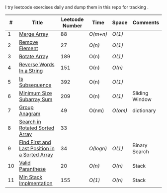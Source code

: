 I try leetcode exercises daily and dump them in this repo for tracking . 

|# | Title | Leetcode Number | Time | Space | Comments 
|---| ----- | --------- | ---- | ----- | -------- |
|1 | [Merge Array](https://leetcode.com/problems/merge-sorted-array/description/) | 88 | _O(m+n)_ | _O(1)_ | |
|2 | [Remove Element](https://leetcode.com/problems/remove-element/description/) | 27 | _O(n)_ |_O(1)_ | |
|3 | [Rotate Array](https://leetcode.com/problems/rotate-array/description/) | 189 | O(n) |_O(1)_| |
|4 | [Reverse Words In a String](https://leetcode.com/problems/reverse-words-in-a-string/) | 151 | O(n) |_O(n)_| |
|5 | [Is Subsequence](https://leetcode.com/problems/is-subsequence/) | 392 | O(n) |_O(1)_| |
|6 | [Minimum Size Subarray Sum](https://leetcode.com/problems/minimum-size-subarray-sum/) | 209 | O(n) |_O(1)_| Sliding Window|
|7 | [Group Anagram](https://leetcode.com/problems/group-anagrams/) | 49 | O(nm) |_O(om)_| dictionary|
|8 | [Search in Rotated Sorted Array](https://leetcode.com/problems/search-in-rotated-sorted-array/) | 33 |  || |
|9 | [Find First and Last Position in a Sorted Array](https://leetcode.com/problems/find-first-and-last-position-of-element-in-sorted-array/) | 34 | _O(logn)_ |_O(1)_| Binary Search|
|10 | [Valid Paranthese](https://leetcode.com/problems/valid-parentheses/) | 20 | _O(n)_ |_O(n)_| Stack|
|11 | [Min Stack Implmentation](https://leetcode.com/problems/min-stack/) | 155 | _O(1)_ |_O(n)_| Stack|